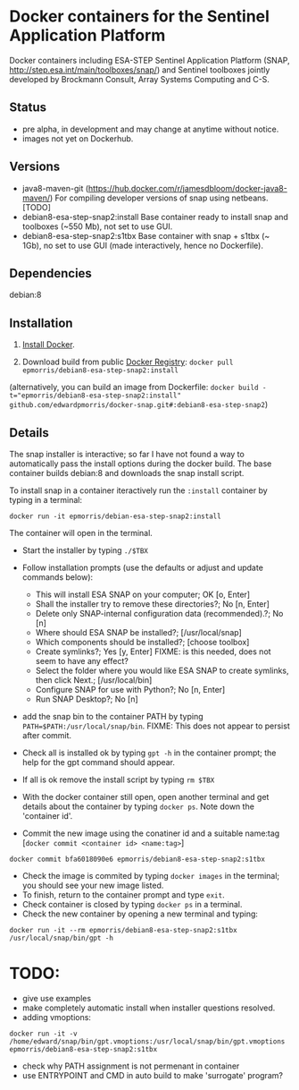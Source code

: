 # Docker containers for the Sentinel Application Platform
Docker containers including ESA-STEP Sentinel Application Platform (SNAP, http://step.esa.int/main/toolboxes/snap/) and Sentinel toolboxes jointly developed by Brockmann Consult, Array Systems Computing and C-S.

## Status
+ pre alpha, in development and may change at anytime without notice.
+ images not yet on Dockerhub.

## Versions
+ java8-maven-git (https://hub.docker.com/r/jamesdbloom/docker-java8-maven/) For compiling developer versions of snap using netbeans.[TODO]
+ debian8-esa-step-snap2:install Base container ready to install snap and toolboxes (~550 Mb), not set to use GUI.
+ debian8-esa-step-snap2:s1tbx Base container with snap + s1tbx (~ 1Gb), no set to use GUI (made interactively, hence no Dockerfile).

## Dependencies

debian:8

## Installation

1.  [Install Docker](https://docs.docker.com/engine/installation/).

1. Download build from public [Docker Registry](https://index.docker.io/): `docker pull epmorris/debian8-esa-step-snap2:install`

(alternatively, you can build an image from Dockerfile: `docker build -t="epmorris/debian8-esa-step-snap2:install" github.com/edwardpmorris/docker-snap.git#:debian8-esa-step-snap2`)


## Details

The snap installer is interactive; so far I have not found a way to automatically pass the install options during the docker build.
The base container builds debian:8 and downloads the snap install script.

To install snap in a container iteractively run the `:install` container by typing in a terminal:
```
docker run -it epmorris/debian-esa-step-snap2:install
```
The container will open in the terminal. 

+ Start the installer by typing `./$TBX`
+ Follow installation prompts (use the defaults or adjust and update commands below):
    + This will install ESA SNAP on your computer; OK [o, Enter]
    + Shall the installer try to remove these directories?; No [n, Enter]
    + Delete only SNAP-internal configuration data (recommended).?; No [n]
    + Where should ESA SNAP be installed?; [/usr/local/snap]
    + Which components should be installed?; [choose toolbox]
    + Create symlinks?; Yes [y, Enter] FIXME: is this needed, does not seem to have any effect?
    + Select the folder where you would like ESA SNAP to create symlinks, then click Next.; [/usr/local/bin]
    + Configure SNAP for use with Python?; No [n, Enter]
    + Run SNAP Desktop?; No [n]

+ add the snap bin to the container PATH by typing `PATH=$PATH:/usr/local/snap/bin`. FIXME: This does not appear to persist after commit.
+ Check all is installed ok by typing `gpt -h` in the container prompt; the help for the gpt command should appear.
+ If all is ok remove the install script by typing `rm $TBX`

+ With the docker container still open, open another terminal and get details about the container by typing `docker ps`. Note down the 'container id'. 
+ Commit the new image using the conatiner id and a suitable name:tag [`docker commit <container id> <name:tag>`] 
```
docker commit bfa6018090e6 epmorris/debian8-esa-step-snap2:s1tbx
```
+ Check the image is commited by typing `docker images` in the terminal; you should see your new image listed.
+ To finish, return to the container prompt and type `exit`.
+ Check container is closed by typing `docker ps` in a terminal.
+ Check the new container by opening a new terminal and typing:
```
docker run -it --rm epmorris/debian8-esa-step-snap2:s1tbx /usr/local/snap/bin/gpt -h
```

# TODO:

+ give use examples 
+ make completely automatic install when installer questions resolved.
+ adding vmoptions:
```
docker run -it -v /home/edward/snap/bin/gpt.vmoptions:/usr/local/snap/bin/gpt.vmoptions epmorris/debian8-esa-step-snap2:s1tbx
```
+ check why PATH assignment is not permenant in container
+ use ENTRYPOINT  and CMD in auto build to make 'surrogate' program?
